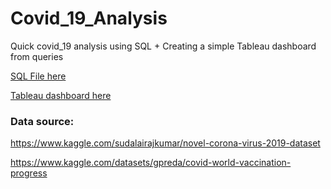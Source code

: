 # Covid_19_Analysis
Quick covid_19 analysis using SQL + Creating a simple Tableau dashboard from queries

[SQL File here](https://github.com/rabi3333/Covid_19_Analysis/blob/main/covid.sql)

[Tableau dashboard here](https://public.tableau.com/app/profile/rabee.gheni/viz/Covid_16477197250050/Tableaudebord1)

### Data source:
https://www.kaggle.com/sudalairajkumar/novel-corona-virus-2019-dataset

https://www.kaggle.com/datasets/gpreda/covid-world-vaccination-progress

